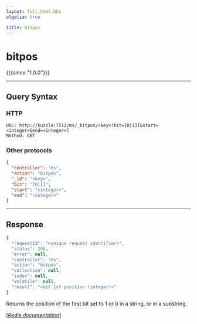 ```yaml
---
layout: full.html.hbs
algolia: true

title: bitpos
---
```


# bitpos

{{{since "1.0.0"}}}



---

## Query Syntax

### HTTP

```http
URL: http://kuzzle:7512/ms/_bitpos/<key>?bit=[0|1][&start=<integer>&end=<integer>]
Method: GET
```

### Other protocols


```json
{
  "controller": "ms",
  "action": "bitpos",
  "_id": "<key>",
  "bit": "[0|1]",
  "start": "<integer>",
  "end": "<integer>"
}
```

---

## Response

```javascript
{
  "requestId": "<unique request identifier>",
  "status": 200,
  "error": null,
  "controller": "ms",
  "action": "bitpos",
  "collection": null,
  "index": null,
  "volatile": null,
  "result": "<bit 1st position (integer)>"
}
```

Returns the position of the first bit set to 1 or 0 in a string, or in a substring.

[[_Redis documentation_]](https://redis.io/commands/bitpos)

